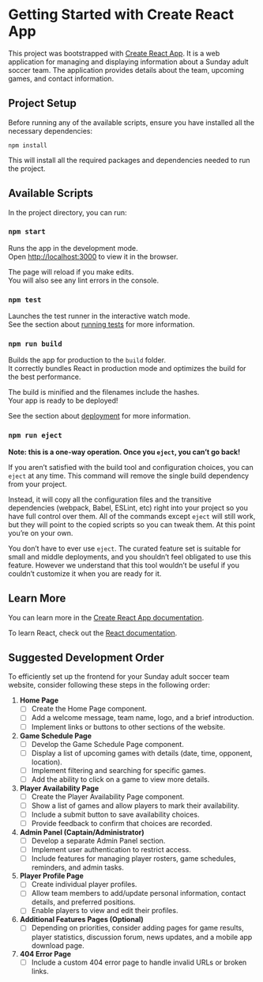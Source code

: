 
# Getting Started with Create React App

This project was bootstrapped with [Create React App](https://github.com/facebook/create-react-app). It is a web application for managing and displaying information about a Sunday adult soccer team. The application provides details about the team, upcoming games, and contact information.

## Project Setup

Before running any of the available scripts, ensure you have installed all the necessary dependencies:

```
npm install
```

This will install all the required packages and dependencies needed to run the project.

## Available Scripts

In the project directory, you can run:

### `npm start`

Runs the app in the development mode.\
Open [http://localhost:3000](http://localhost:3000) to view it in the browser.

The page will reload if you make edits.\
You will also see any lint errors in the console.

### `npm test`

Launches the test runner in the interactive watch mode.\
See the section about [running tests](https://facebook.github.io/create-react-app/docs/running-tests) for more information.

### `npm run build`

Builds the app for production to the `build` folder.\
It correctly bundles React in production mode and optimizes the build for the best performance.

The build is minified and the filenames include the hashes.\
Your app is ready to be deployed!

See the section about [deployment](https://facebook.github.io/create-react-app/docs/deployment) for more information.

### `npm run eject`

**Note: this is a one-way operation. Once you `eject`, you can’t go back!**

If you aren’t satisfied with the build tool and configuration choices, you can `eject` at any time. This command will remove the single build dependency from your project.

Instead, it will copy all the configuration files and the transitive dependencies (webpack, Babel, ESLint, etc) right into your project so you have full control over them. All of the commands except `eject` will still work, but they will point to the copied scripts so you can tweak them. At this point you’re on your own.

You don’t have to ever use `eject`. The curated feature set is suitable for small and middle deployments, and you shouldn’t feel obligated to use this feature. However we understand that this tool wouldn’t be useful if you couldn’t customize it when you are ready for it.

## Learn More

You can learn more in the [Create React App documentation](https://facebook.github.io/create-react-app/docs/getting-started).

To learn React, check out the [React documentation](https://reactjs.org/).

## Suggested Development Order

To efficiently set up the frontend for your Sunday adult soccer team website, consider following these steps in the following order:

1. **Home Page**
   - [ ] Create the Home Page component.
   - [ ] Add a welcome message, team name, logo, and a brief introduction.
   - [ ] Implement links or buttons to other sections of the website.

2. **Game Schedule Page**
   - [ ] Develop the Game Schedule Page component.
   - [ ] Display a list of upcoming games with details (date, time, opponent, location).
   - [ ] Implement filtering and searching for specific games.
   - [ ] Add the ability to click on a game to view more details.

3. **Player Availability Page**
   - [ ] Create the Player Availability Page component.
   - [ ] Show a list of games and allow players to mark their availability.
   - [ ] Include a submit button to save availability choices.
   - [ ] Provide feedback to confirm that choices are recorded.

4. **Admin Panel (Captain/Administrator)**
   - [ ] Develop a separate Admin Panel section.
   - [ ] Implement user authentication to restrict access.
   - [ ] Include features for managing player rosters, game schedules, reminders, and admin tasks.

5. **Player Profile Page**
   - [ ] Create individual player profiles.
   - [ ] Allow team members to add/update personal information, contact details, and preferred positions.
   - [ ] Enable players to view and edit their profiles.

6. **Additional Features Pages (Optional)**
   - [ ] Depending on priorities, consider adding pages for game results, player statistics, discussion forum, news updates, and a mobile app download page.

7. **404 Error Page**
   - [ ] Include a custom 404 error page to handle invalid URLs or broken links.